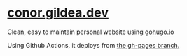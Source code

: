 # [conor.gildea.dev](https://conor.gildea.dev/)

Clean, easy to maintain personal website using [gohugo.io](https://gohugo.io)

Using Github Actions, it deploys from [the gh-pages branch.](https://gohugo.io/hosting-and-deployment/hosting-on-github/)
